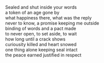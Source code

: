 Sealed and shut inside your words  
a token of an age gone by  
what happiness there, what was the reply  
never to know, a promise keeping me outside  
binding of words and a pact made  
to never open, to set aside, to wait  
how long until a crack shows  
curiousity killed and heart snowed  
one thing alone keeping seal intact  
the peace earned justified in respect  
